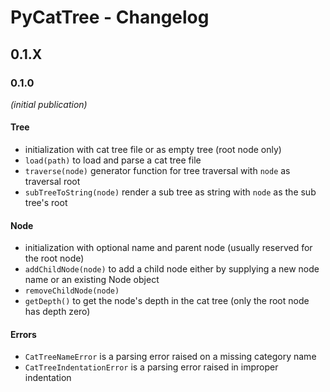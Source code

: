 # PyCatTree - Changelog

## 0.1.X

### 0.1.0
_(initial publication)_

#### Tree
* initialization with cat tree file or as empty tree (root node only)
* `load(path)` to load and parse a cat tree file
* `traverse(node)` generator function for tree traversal with `node` as traversal root
* `subTreeToString(node)` render a sub tree as string with `node` as the sub tree's root

#### Node
* initialization with optional name and parent node (usually reserved for the root node)
* `addChildNode(node)` to add a child node either by supplying a new node name or an existing Node object
* `removeChildNode(node)`
* `getDepth()` to get the node's depth in the cat tree (only the root node has depth zero)

#### Errors
* `CatTreeNameError` is a parsing error raised on a missing category name
* `CatTreeIndentationError` is a parsing error raised in improper indentation
